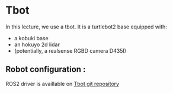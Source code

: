 # Tbot

In this lecture, we use a tbot.
It is a turtlebot2 base equipped with:

- a kobuki base
- an hokuyo 2d lidar
- (potentially, a realsense RGBD camera D435I)

## Robot configuration :

ROS2 driver is availlable on [Tbot git repository](https://bitbucket.org/imt-mobisyst/pkg-tbot)
